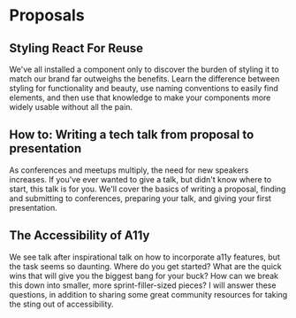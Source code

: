 # Proposals

## Styling React For Reuse
We've all installed a component only to discover the burden of styling it to match our brand far outweighs the benefits. 
Learn the difference between styling for functionality and beauty, use naming conventions to easily find elements, and 
then use that knowledge to make your components more widely usable without all the pain.

## How to: Writing a tech talk from proposal to presentation
As conferences and meetups multiply, the need for new speakers increases. If you've ever wanted to give a talk, but didn't know where to start, this talk is for you. We'll cover the basics of writing a proposal, finding and submitting to conferences, preparing your talk, and giving your first presentation. 

## The Accessibility of A11y
We see talk after inspirational talk on how to incorporate a11y features, but the task seems so daunting. Where do you get started? What are the quick wins that will give you the biggest bang for your buck? How can we break this down into smaller, more sprint-filler-sized pieces? I will answer these questions, in addition to sharing some great community resources for taking the sting out of accessibility.
